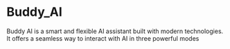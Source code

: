 # Buddy_AI
Buddy AI is a smart and flexible AI assistant built with modern technologies. It offers a seamless way to interact with AI in three powerful modes
